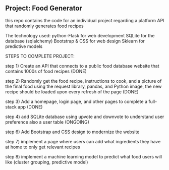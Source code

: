 <h2> Project: Food Generator</h2>

this repo contains the code for an individual project regarding a platform API that randomly generates food recipes

The technology used: python-Flask for web development SQLite for the database (sqlalchemy) Bootstrap & CSS for web design Sklearn for predictive models

STEPS TO COMPLETE PROJECT:

step 1) Create an API that connects to a public food database website that contains 1000s of food recipes (DONE)

step 2) Randomly get the food recipe, instructions to cook, and a picture of the final food using the request library, pandas, and Python image, the new recipe should be loaded upon every refresh of the page (DONE)

step 3) Add a homepage, login page, and other pages to complete a full-stack app  (DONE)

step 4) add SQLite database using upvote and downvote to understand user preference also a user table (ONGOING)

step 6) Add Bootstrap and CSS design to modernize the website

step 7) implement a page where users can add what ingredients they have at home to only get relevant recipes

step 8) implement a machine learning model to predict what food users will like (cluster grouping, predictive model)

